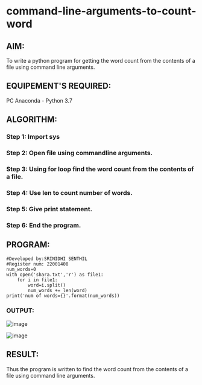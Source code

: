 # command-line-arguments-to-count-word
## AIM:
To write a python program for getting the word count from the contents of a file using command line arguments.
## EQUIPEMENT'S REQUIRED: 
PC
Anaconda - Python 3.7
## ALGORITHM: 
### Step 1: Import sys

### Step 2: Open file using commandline arguments.
 
### Step 3: Using for loop find the word count from the contents of a file.

### Step 4: Use len to count number of words. 

### Step 5: Give print statement.

### Step 6: End the program.

## PROGRAM:
```
#Developed by:SRINIDHI SENTHIL
#Register num: 22001408
num_words=0
with open('shara.txt','r') as file1:
    for i in file1:
        word=i.split()
        num_words += len(word)
print('num of words={}'.format(num_words))   
```

### OUTPUT:
![image](https://github.com/tharikasankar/command-line-arguments-to-count-word/assets/119475507/28575e90-5be3-4c99-bd1b-d51e4b55824f)

![image](https://github.com/tharikasankar/command-line-arguments-to-count-word/assets/119475507/3007feb9-98cd-4311-9fa4-3d5e5fd2f7e4)



## RESULT:
Thus the program is written to find the word count from the contents of a file using command line arguments.
